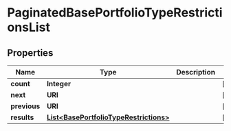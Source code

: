 

# PaginatedBasePortfolioTypeRestrictionsList


## Properties

Name | Type | Description | Notes
------------ | ------------- | ------------- | -------------
**count** | **Integer** |  |  [optional]
**next** | **URI** |  |  [optional]
**previous** | **URI** |  |  [optional]
**results** | [**List&lt;BasePortfolioTypeRestrictions&gt;**](BasePortfolioTypeRestrictions.md) |  |  [optional]



